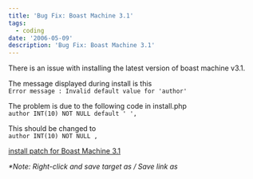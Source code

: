 ```yaml
---
title: 'Bug Fix: Boast Machine 3.1'
tags:
  - coding
date: '2006-05-09'
description: 'Bug Fix: Boast Machine 3.1'
---
```


There is an issue with installing the latest version of boast machine v3.1\.

The message displayed during install is this  
`Error message : Invalid default value for 'author'`

The problem is due to the following code in install.php  
`author INT(10) NOT NULL default ' ',` 

This should be changed to  
`author INT(10) NOT NULL ,`

[install patch for Boast Machine 3.1  
][0]

_\*Note: Right-click and save target as / Save link as_


[0]: http://shvelmur.com/wpress/wp-admin/install.php "install patch for Boast Machine 3.1"
